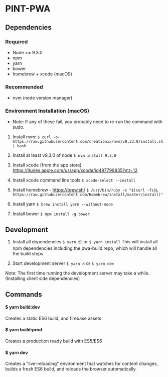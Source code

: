 # PINT-PWA

## Dependencies

### Required
* Node >= 9.3.0
* npm
* yarn
* bower
* homebrew + xcode (macOS)

### Recommended
* nvm (node version manager)

### Environment Installation (macOS)
* Note: If any of these fail, you probably need to re-run the command with sudo.

1. Install nvm: `$ curl -o- https://raw.githubusercontent.com/creationix/nvm/v0.33.0/install.sh | bash`

2. Install at least v9.3.0 of node 
`$ nvm install 9.3.0`

3. Install xcode (from the app store) https://itunes.apple.com/us/app/xcode/id497799835?mt=12

4. Install xcode command line tools
`$ xcode-select --install`

5. Install homebrew - https://brew.sh/
`$ /usr/bin/ruby -e "$(curl -fsSL https://raw.githubusercontent.com/Homebrew/install/master/install)"`

6. Install yarn 
`$ brew install yarn --without-node`

7. Install bower
`$ npm install -g bower`

## Development 

1. Install all dependencies
`$ yarn 📦`
or
`$ yarn install`
This will install all npm dependencies including the pwa-build repo, which will handle all the build steps.

2. Start development server
`$ yarn 🔥`
or
`$ yarn dev`

Note: The first time running the development server may take a while. (Installing client side dependencies)


## Commands

#### $ yarn build:dev
Creates a static ES6 build, and firebase assets

#### $ yarn build:prod
Creates a production ready build with ES5/ES6

#### $ yarn dev
Creates a "live-reloading" environment that watches for content changes, builds a fresh ES6 build, and reloads the browser automatically.